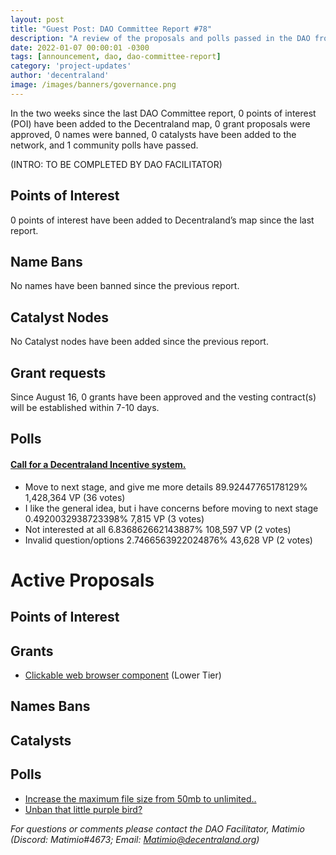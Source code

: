 ```yaml
---
layout: post
title: "Guest Post: DAO Committee Report #78"
description: "A review of the proposals and polls passed in the DAO from August 16 through August 31".
date: 2022-01-07 00:00:01 -0300
tags: [announcement, dao, dao-committee-report]
category: 'project-updates'
author: 'decentraland'
image: /images/banners/governance.png
---
```


In the two weeks since the last DAO Committee report, 0 points of interest (POI) have been added to the Decentraland map, 0 grant proposals were approved, 0 names were banned, 0 catalysts have been added to the network, and 1 community polls have passed.

(INTRO: TO BE COMPLETED BY DAO FACILITATOR)

## Points of Interest
0 points of interest have been added to Decentraland’s map since the last report.


## Name Bans

No names have been banned since the previous report.

## Catalyst Nodes
No Catalyst nodes have been added since the previous report.


## Grant requests
Since August 16, 0 grants have been approved and the vesting contract(s) will be established within 7-10 days.


## Polls

#### [Call for a Decentraland Incentive system.](https://governance.decentraland.org/proposal/?id=94c679e5-5978-40e0-b1e3-b9cac17d8457)

* Move to next stage, and give me more details 89.92447765178129% 1,428,364 VP (36 votes)
* I like the general idea, but i have concerns before moving to next stage 0.4920032938723398% 7,815 VP (3 votes)
* Not interested at all 6.836862662143887% 108,597 VP (2 votes)
* Invalid question/options 2.7466563922024876% 43,628 VP (2 votes)



# Active Proposals

## Points of Interest


## Grants

* [Clickable web browser component](https://governance.decentraland.org/proposal/?id=3562aa6c-fa3b-4afc-91a9-c7ccc5e50e3b) (Lower Tier)

## Names Bans


## Catalysts


## Polls

* [Increase the maximum file size from 50mb to unlimited..](https://governance.decentraland.org/proposal/?id=6c943385-a7f8-48ae-b794-68bceddc4914)
* [Unban that little purple bird?](https://governance.decentraland.org/proposal/?id=b98341ed-720c-4dd3-a9b5-081bfc8ae72b)

*For questions or comments please contact the DAO Facilitator, Matimio (Discord: Matimio#4673; Email: [Matimio@decentraland.org](mailto:Matimio@decentraland.org))*